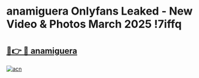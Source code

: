 # anamiguera Onlyfans Leaked - New Video & Photos March 2025 !7iffq

# <h2><a href="https://7pssq2.iuczelnia.edu.pl?title=anamiguera&ref=7iffq">🔗👉 🔴 anamiguera</a></h2>

[![acn](https://github.com/user-attachments/assets/0f9c940e-d8b0-45ae-aac7-cd30a18b3e1c)](https://7pssq2.iuczelnia.edu.pl?title=anamiguera&ref=7iffq)

